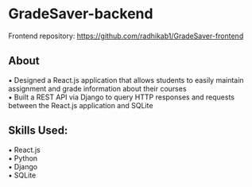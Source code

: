 # GradeSaver-backend
Frontend repository: https://github.com/radhikab1/GradeSaver-frontend

## About
▪ Designed a React.js application that allows students to easily maintain assignment and grade information
about their courses<br>
▪ Built a REST API via Django to query HTTP responses and requests between the React.js application and SQLite

## Skills Used:
▪ React.js<br>
▪ Python<br>
▪ Django<br>
▪ SQLite
